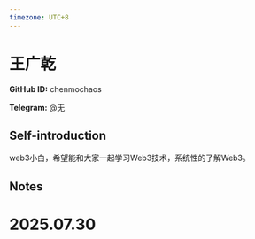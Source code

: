 ```yaml
---
timezone: UTC+8
---
```


# 王广乾

**GitHub ID:** chenmochaos

**Telegram:** @无

## Self-introduction

web3小白，希望能和大家一起学习Web3技术，系统性的了解Web3。

## Notes

<!-- Content_START -->

# 2025.07.30


<!-- Content_END -->
